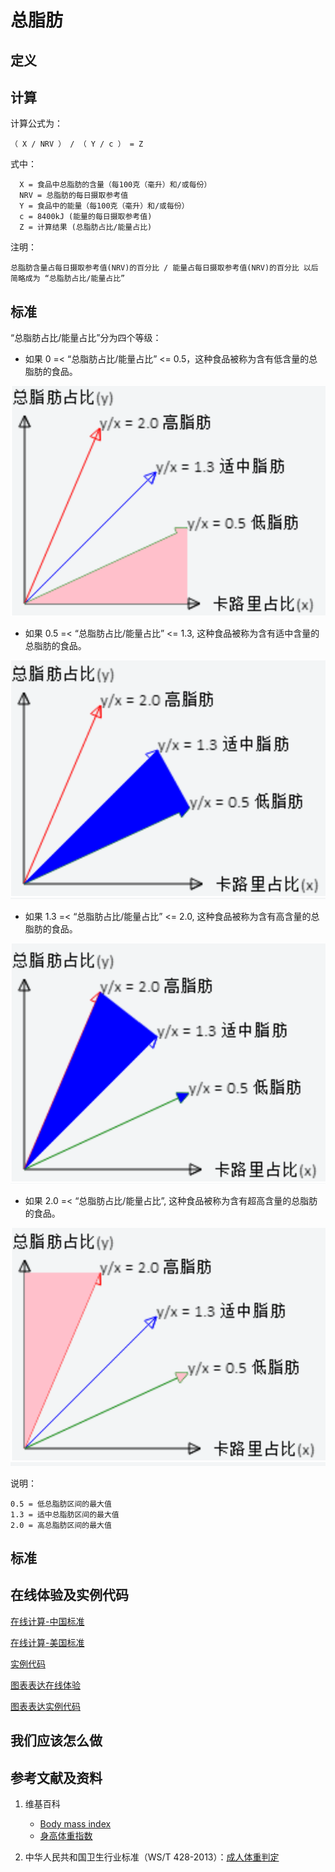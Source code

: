 # 总脂肪

## 定义

## 计算

计算公式为： 

	（ X / NRV ） / （ Y / c ） = Z

式中： 

	  X = 食品中总脂肪的含量（每100克（毫升）和/或每份）	  
      NRV = 总脂肪的每日摄取参考值
	  Y = 食品中的能量（每100克（毫升）和/或每份）
	  c = 8400kJ (能量的每日摄取参考值)
	  Z = 计算结果 (总脂肪占比/能量占比)

注明：

	总脂肪含量占每日摄取参考值(NRV)的百分比 / 能量占每日摄取参考值(NRV)的百分比 以后简略成为 “总脂肪占比/能量占比”	

## 标准

“总脂肪占比/能量占比”分为四个等级：

- 如果 0 =< “总脂肪占比/能量占比” <= 0.5，这种食品被称为含有低含量的总脂肪的食品。

![食品的算法](/images/食品的分析算法/总脂肪（酸）/食品的分析算法-算法-低脂肪区间.png)

- 如果 0.5 =< “总脂肪占比/能量占比” <= 1.3, 这种食品被称为含有适中含量的总脂肪的食品。

![食品的算法](/images/食品的分析算法/总脂肪（酸）/食品的分析算法-算法-适中脂肪区间.png)

- 如果 1.3 =< “总脂肪占比/能量占比” <= 2.0, 这种食品被称为含有高含量的总脂肪的食品。

![食品的算法](/images/食品的分析算法/总脂肪（酸）/食品的分析算法-算法-高脂肪区间.png)

- 如果 2.0 =< “总脂肪占比/能量占比”, 这种食品被称为含有超高含量的总脂肪的食品。

![食品的算法](/images/食品的分析算法/总脂肪（酸）/食品的分析算法-算法-超高脂肪区间.png)

说明：

	0.5 = 低总脂肪区间的最大值
	1.3 = 适中总脂肪区间的最大值
	2.0 = 高总脂肪区间的最大值


## 标准

## 在线体验及实例代码

[在线计算-中国标准](https://jsfiddle.net/quanbinn/uLav5935/)

[在线计算-美国标准](https://jsfiddle.net/quanbinn/efupwz9m/)

[实例代码](https://github.com/quanbinn/Basic-Health-Knowledge-We-Need-To-Learn/tree/master/code/%E9%A3%9F%E5%93%81%E7%9A%84%E5%88%86%E6%9E%90%E7%AE%97%E6%B3%95/%E6%80%BB%E8%84%82%E8%82%AA%EF%BC%88%E9%85%B8%EF%BC%89)

[图表表达在线体验](https://jsfiddle.net/quanbinn/1pzgnLbv/)

[图表表达实例代码](https://github.com/quanbinn/Basic-Health-Knowledge-We-Need-To-Learn/tree/master/code/%E9%99%84%E5%BD%95-%E5%9B%BE%E8%A1%A8%E8%A1%A8%E8%BE%BE/%E9%A3%9F%E5%93%81%E7%9A%84%E5%88%86%E6%9E%90%E7%AE%97%E6%B3%95/%E6%80%BB%E8%84%82%E8%82%AA%EF%BC%88%E9%85%B8%EF%BC%89)

## 我们应该怎么做

## 参考文献及资料

1. 维基百科
	- [Body mass index](https://en.wikipedia.org/wiki/Body_mass_index)
	- [身高体重指数](https://zh.wikipedia.org/wiki/%E8%BA%AB%E9%AB%98%E9%AB%94%E9%87%8D%E6%8C%87%E6%95%B8)

2. 中华人民共和国卫生行业标准（WS/T 428-2013）：[成人体重判定](http://www.moh.gov.cn/ewebeditor/uploadfile/2013/08/20130808135715967.pdf)

